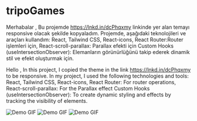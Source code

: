 # tripoGames

Merhabalar ,
Bu projemde https://lnkd.in/dcPhqxmy linkinde yer alan temayı responsive olacak şekilde kopyaladım. 
Projemde, aşağıdaki teknolojileri ve araçları kullandım:
React,
Tailwind CSS,
React-icons,
React Router:Router işlemleri için,
React-scroll-parallax: Parallax efekti için 
Custom Hooks (useIntersectionObserver): Elemanların görünürlüğünü takip ederek dinamik stil ve efekt oluşturmak için.




Hello ,
In this project, I copied the theme in the link https://lnkd.in/dcPhqxmy to be responsive. 
In my project, I used the following technologies and tools:
React,
Tailwind CSS,
React-icons,
React Router: For router operations,
React-scroll-parallax: For the Parallax effect 
Custom Hooks (useIntersectionObserver): To create dynamic styling and effects by tracking the visibility of elements.


![Demo GIF](https://github.com/kudretkrbyk/tripoGames/blob/main/tripoGames/gifs/1.gif)
![Demo GIF](https://github.com/kudretkrbyk/tripoGames/blob/main/tripoGames/gifs/2.gif)
![Demo GIF](https://github.com/kudretkrbyk/tripoGames/blob/main/tripoGames/gifs/3.gif)
